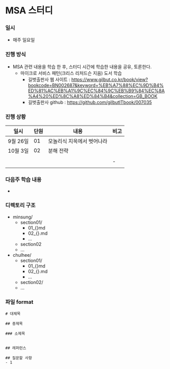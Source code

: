 # MSA 스터디

### 일시

* 매주 일요일



### 진행 방식

* MSA 관련 내용을 학습 한 후, 스터디 시간에 학습한 내용을 공유, 토론한다.
  * 마이크로 서비스 패턴(크리스 리처드슨 지음) 도서 학습
    * 길벗출판사 웹 사이트 : https://www.gilbut.co.kr/book/view?bookcode=BN002687&keyword=%EB%A7%88%EC%9D%B4%ED%81%AC%EB%A1%9C%EC%84%9C%EB%B9%84%EC%8A%A4%20%ED%8C%A8%ED%84%B4&collection=GB_BOOK
    * 길벗출판사 github : https://github.com/gilbutITbook/007035



### 진행 상황

| 일시     | 단원 | 내용                       | 비고 |
| -------- | ---- | -------------------------- | ---- |
| 9월 26일 | 01   | 모놀리식 지옥에서 벗어나라 |      |
| 10월 3일 | 02   | 분해 전략                  |      |
|          |      |                            |      |
|          |      |                            | -    |
|          |      |                            |      |



### 다음주 학습 내용

* 



### 디렉토리 구조

* minsung/
  * section01/
    * 01\_{}md
    * 02\_{}.md
    * \...
  * section02
  * \...
* chulhee/
  * section01/
    * 01\_{}md
    * 02\_{}.md
    * \...
  * section02/
  * ...



### 파일 format

```
# 대제목

## 중제목 

### 소제목 


## 레퍼런스

## 질문할 사항
- 1

```



